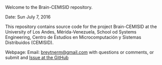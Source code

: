 Welcome to the Brain-CEMISID repository.

Date: Sun July 7, 2016

This repository contains source code for the project Brain-CEMISID at the
University of Los Andes, Mérida-Venezuela, School od Systems Engineering, 
Centro de Estudios en Microcomputación y Sistemas Distribuidos (CEMISID).

Webpage:
Email: breytnerm@gmail.com with questions or comments, or submit and 
[Issue at the GitHub](https://github.com/breytner/brain-CEMISID.git/issues)
